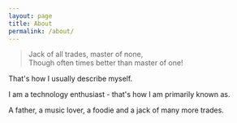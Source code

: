 ```yaml
---
layout: page
title: About
permalink: /about/
---
```


> Jack of all trades, master of none,<br/>
> Though often times better than master of one!

That's how I usually describe myself.

I am a technology enthusiast - that's how I am primarily known as.

A father, a music lover, a foodie and a jack of many more trades.
